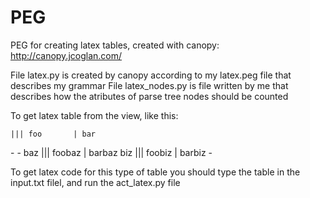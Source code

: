 # PEG
PEG for creating latex tables, created with canopy: http://canopy.jcoglan.com/

File latex.py is created by canopy according to my latex.peg file that describes my grammar
File latex_nodes.py is file written by me that describes how the atributes of parse tree nodes should be counted

To get latex table from the view, like this:

    ||| foo       | bar
\-
\-
baz ||| foobaz | barbaz
biz  ||| foobiz   | barbiz
\-

To get latex code for this type of table you should type the table in the input.txt filel, and run the act_latex.py file
